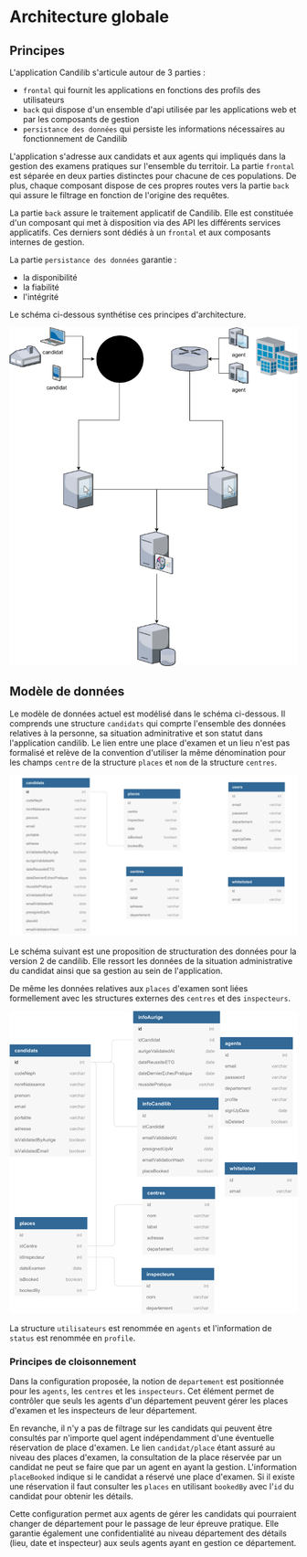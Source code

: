 # Architecture globale

## Principes

L'application Candilib s'articule autour de 3 parties :

* ``frontal`` qui fournit les applications en fonctions des profils des utilisateurs
* ``back`` qui dispose d'un ensemble d'api utilisée par les applications web et par les composants de gestion
* ``persistance des données`` qui persiste les informations nécessaires au fonctionnement de Candilib

L'application s'adresse aux candidats et aux agents qui impliqués dans la gestion des examens pratiques sur l'ensemble du territoir. La partie ``frontal`` est séparée en deux parties distinctes pour chacune de ces populations. De plus, chaque composant dispose de ces propres routes vers la partie ``back`` qui assure le filtrage en fonction de l'origine des requêtes.

La partie ``back`` assure le traitement applicatif de Candilib. Elle est constituée d'un composant qui met à disposition via des API les différents services applicatifs. Ces derniers sont dédiés à un ``frontal`` et aux composants internes de gestion.

La partie ``persistance des données`` garantie :

* la disponibilité
* la fiabilité
* l'intégrité

Le schéma ci-dessous synthétise ces principes d'architecture.

![Architecture générale](./archi_gene_candilib-Page-2.png)

## Modèle de données

Le modèle de données actuel est modélisé dans le schéma ci-dessous. Il comprends une structure `candidats` qui comprte l'ensemble des données relatives à la personne, sa situation adminitrative et son statut dans l'application candilib. Le lien entre une place d'examen et un lieu n'est pas formalisé et relève de la convention d'utiliser la même dénomination pour les champs `centre` de la structure `places` et `nom` de la structure `centres`.

![Modèle de données v1](./candilib_V1_data_model.png)

Le schéma suivant est une proposition de structuration des données pour la version 2 de candilib. Elle ressort les données de la situation administrative du candidat ainsi que sa gestion au sein de l'application.

De même les données relatives aux `places` d'examen sont liées formellement avec les structures externes des `centres` et des `inspecteurs`.

![Modèle de données v2](./candilib_V2_data_model.png)

La structure `utilisateurs` est renommée en `agents` et l'information de `status` est renommée en `profile`.

### Principes de cloisonnement

Dans la configuration proposée, la notion de `departement` est positionnée pour les `agents`, les `centres` et les `inspecteurs`. Cet élément permet de contrôler que seuls les agents d'un département peuvent gérer les places d'examen et les inspecteurs de leur département.

En revanche, il n'y a pas de filtrage sur les candidats qui peuvent être consultés par n'importe quel agent indépendamment d'une éventuelle réservation de place d'examen. Le lien `candidat/place` étant assuré au niveau des places d'examen, la consultation de la place réservée par un candidat ne peut se faire que par un agent en ayant la gestion. L'information `placeBooked` indique si le candidat a réservé une place d'examen. Si il existe une réservation il faut consulter les `places` en utilisant `bookedBy` avec l'`id` du candidat pour obtenir les détails.

Cette configuration permet aux agents de gérer les candidats qui pourraient changer de département pour le passage de leur épreuve pratique. Elle garantie également une confidentialité au niveau département des détails (lieu, date et inspecteur) aux seuls agents ayant en gestion ce département.

